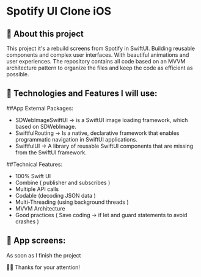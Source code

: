 # Spotify UI Clone iOS

## 📱 About this project
This project it's a rebuild screens from Spotify in SwiftUI. Building reusable components and complex user interfaces. With beautiful animations and user experiences.
The repository contains all code based on an MVVM architecture pattern to organize the files and keep the code as efficient as possible.

##  🤔 Technologies and Features I will use:

##App External Packages:
* SDWebImageSwiftUI -> is a SwiftUI image loading framework, which based on SDWebImage.
* SwiftfulRouting -> Is a native, declarative framework that enables programmatic navigation in SwiftUI applications.
* SwiftfulUI -> A library of reusable SwiftUI components that are missing from the SwiftUI framework.

##Technical Features:
* 100% Swift UI
* Combine ( publisher and subscribes )
* Multiple API calls
* Codable (decoding JSON data )
* Multi-Threading (using background threads )
* MVVM Architecture
* Good practices ( Save coding -> if let and guard statements to avoid crashes )

##  📱 App screens:
As soon as I finish the project


🙏🏽 Thanks for your attention! 
